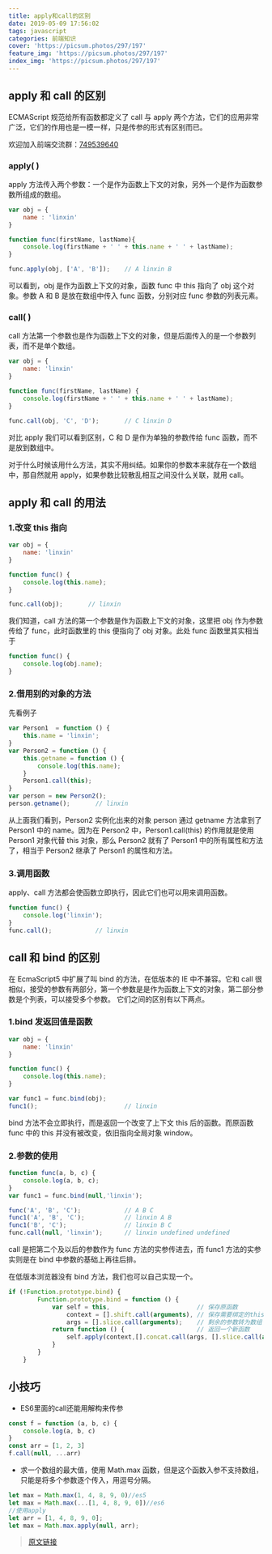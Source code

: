 ```yaml
---
title: apply和call的区别
date: 2019-05-09 17:56:02
tags: javascript
categories: 前端知识
cover: 'https://picsum.photos/297/197'
feature_img: 'https://picsum.photos/297/197'
index_img: 'https://picsum.photos/297/197'
---
```



## apply 和 call 的区别
 ECMAScript 规范给所有函数都定义了 call 与 apply 两个方法，它们的应用非常广泛，它们的作用也是一模一样，只是传参的形式有区别而已。
  <!--more-->
欢迎加入前端交流群：[749539640](//shang.qq.com/wpa/qunwpa?idkey=f528775f242a7c39fe8512383febb8990e621bf97354c2fb82f6832097b7c501) 
### apply( )
 apply 方法传入两个参数：一个是作为函数上下文的对象，另外一个是作为函数参数所组成的数组。
 
 ```js
 var obj = {
     name : 'linxin'
 }
 
 function func(firstName, lastName){
     console.log(firstName + ' ' + this.name + ' ' + lastName);
 }
 
 func.apply(obj, ['A', 'B']);    // A linxin B
 ```


 可以看到，obj 是作为函数上下文的对象，函数 func 中 this 指向了 obj 这个对象。参数 A 和 B 是放在数组中传入 func 函数，分别对应 func 参数的列表元素。
 
### call( )
 call 方法第一个参数也是作为函数上下文的对象，但是后面传入的是一个参数列表，而不是单个数组。
 
 ```js
 var obj = {
     name: 'linxin'
 }
 
 function func(firstName, lastName) {
     console.log(firstName + ' ' + this.name + ' ' + lastName);
 }
 
 func.call(obj, 'C', 'D');       // C linxin D
 ```
 
 对比 apply 我们可以看到区别，C 和 D 是作为单独的参数传给 func 函数，而不是放到数组中。
 
 对于什么时候该用什么方法，其实不用纠结。如果你的参数本来就存在一个数组中，那自然就用 apply，如果参数比较散乱相互之间没什么关联，就用 call。
 
## apply 和 call 的用法
### 1.改变 this 指向
 ```js
 var obj = {
     name: 'linxin'
 }
 
 function func() {
     console.log(this.name);
 }
 
 func.call(obj);       // linxin
 ```
 
 我们知道，call 方法的第一个参数是作为函数上下文的对象，这里把 obj 作为参数传给了 func，此时函数里的 this 便指向了 obj 对象。此处 func 函数里其实相当于
 
 ```js
 function func() {
     console.log(obj.name);
 }
 ```
 
### 2.借用别的对象的方法
 先看例子
 
 ```js
 var Person1  = function () {
     this.name = 'linxin';
 }
 var Person2 = function () {
     this.getname = function () {
         console.log(this.name);
     }
     Person1.call(this);
 }
 var person = new Person2();
 person.getname();       // linxin
 ```
 
 从上面我们看到，Person2 实例化出来的对象 person 通过 getname 方法拿到了 Person1 中的 name。因为在 Person2 中，Person1.call(this) 的作用就是使用 Person1 对象代替 this 对象，那么 Person2 就有了 Person1 中的所有属性和方法了，相当于 Person2 继承了 Person1 的属性和方法。
 
### 3.调用函数
 apply、call 方法都会使函数立即执行，因此它们也可以用来调用函数。
 
 ```js
 function func() {
     console.log('linxin');
 }
 func.call();            // linxin
 ```
 
## call 和 bind 的区别
 在 EcmaScript5 中扩展了叫 bind 的方法，在低版本的 IE 中不兼容。它和 call 很相似，接受的参数有两部分，第一个参数是是作为函数上下文的对象，第二部分参数是个列表，可以接受多个参数。
 它们之间的区别有以下两点。
 
### 1.bind 发返回值是函数
 ```js
 var obj = {
     name: 'linxin'
 }
 
 function func() {
     console.log(this.name);
 }
 
 var func1 = func.bind(obj);
 func1();                        // linxin
 ```
 
 bind 方法不会立即执行，而是返回一个改变了上下文 this 后的函数。而原函数 func 中的 this 并没有被改变，依旧指向全局对象 window。
 
### 2.参数的使用
 ```js
 function func(a, b, c) {
     console.log(a, b, c);
 }
 var func1 = func.bind(null,'linxin');
 
 func('A', 'B', 'C');            // A B C
 func1('A', 'B', 'C');           // linxin A B
 func1('B', 'C');                // linxin B C
 func.call(null, 'linxin');      // linxin undefined undefined
 ```
 
 call 是把第二个及以后的参数作为 func 方法的实参传进去，而 func1 方法的实参实则是在 bind 中参数的基础上再往后排。
 
 在低版本浏览器没有 bind 方法，我们也可以自己实现一个。
 
 ```js
 if (!Function.prototype.bind) {
         Function.prototype.bind = function () {
             var self = this,                        // 保存原函数
                 context = [].shift.call(arguments), // 保存需要绑定的this上下文
                 args = [].slice.call(arguments);    // 剩余的参数转为数组
             return function () {                    // 返回一个新函数
                 self.apply(context,[].concat.call(args, [].slice.call(arguments)));
             }
         }
     }
 ```

## 小技巧

* ES6里面的call还能用解构来传参
```js
const f = function (a, b, c) {
    console.log(a, b, c)
}
const arr = [1, 2, 3]
f.call(null, ...arr)
```
* 求一个数组的最大值，使用 Math.max 函数，但是这个函数入参不支持数组，只能是将多个参数逐个传入，用逗号分隔。
```js
let max = Math.max(1, 4, 8, 9, 0)//es5
let max = Math.max(...[1, 4, 8, 9, 0])//es6
//使用apply
let arr = [1, 4, 8, 9, 0];
let max = Math.max.apply(null, arr);
```

> [原文链接](https://github.com/lin-xin/blog/issues/7)